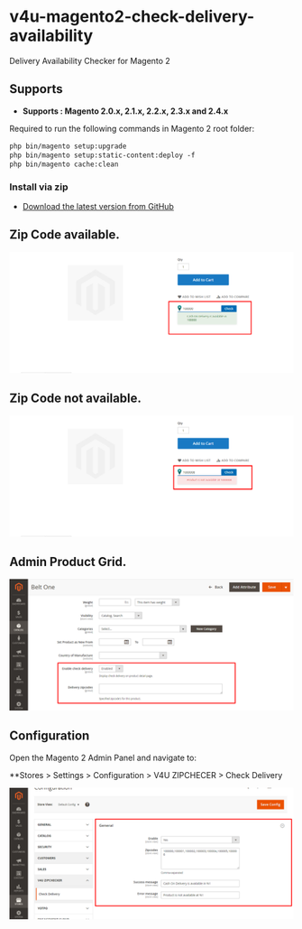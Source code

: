# v4u-magento2-check-delivery-availability
Delivery Availability Checker for Magento 2

## Supports

- <b>Supports : Magento 2.0.x, 2.1.x, 2.2.x, 2.3.x and 2.4.x</b>

Required to run the following commands in Magento 2 root folder:

```
php bin/magento setup:upgrade
php bin/magento setup:static-content:deploy -f
php bin/magento cache:clean
```

### Install via zip

* [Download the latest version from GitHub](https://github.com/vrajeshkpatel/v4u-magento2-check-delivery-availability/archive/master.zip)

## Zip Code available.

<img src="docs/Available.png"/>

## Zip Code not available.

<img src="docs/NotAvailable.png"/>

## Admin Product Grid.

<img src="docs/AdminProductGrid.png"/>

## Configuration

Open the Magento 2 Admin Panel and navigate to:
 
 **Stores > Settings > Configuration > V4U ZIPCHECER > Check Delivery

<img src="docs/ConfigurationSettings StoresMagentoAdmin.png"/>
